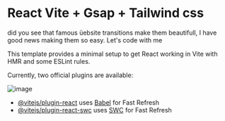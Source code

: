 # React Vite + Gsap + Tailwind css

did you see that famous üebsite transitions make them beautifull, I have good news making them so easy. 
Let's code with me 

This template provides a minimal setup to get React working in Vite with HMR and some ESLint rules.

Currently, two official plugins are available:

![image](https://github.com/user-attachments/assets/f7f2f7dc-1538-4f04-b282-d77522fe44f0)


- [@vitejs/plugin-react](https://github.com/vitejs/vite-plugin-react/blob/main/packages/plugin-react/README.md) uses [Babel](https://babeljs.io/) for Fast Refresh
- [@vitejs/plugin-react-swc](https://github.com/vitejs/vite-plugin-react-swc) uses [SWC](https://swc.rs/) for Fast Refresh
